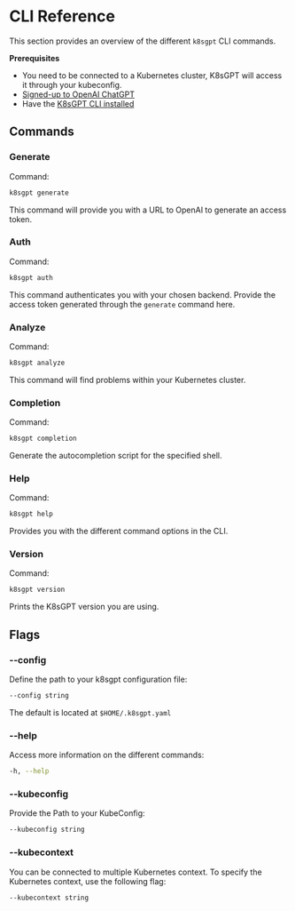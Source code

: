 # CLI Reference

This section provides an overview of the different `k8sgpt` CLI commands.

**Prerequisites**
* You need to be connected to a Kubernetes cluster, K8sGPT will access it through your kubeconfig.
* [Signed-up to OpenAI ChatGPT](https://openai.com/)
* Have the [K8sGPT CLI installed](../../getting-started/installation.md)

## Commands

### Generate

Command:
```bash
k8sgpt generate
```

This command will provide you with a URL to OpenAI to generate an access token.
### Auth     

Command:
```bash
k8sgpt auth
```

This command authenticates you with your chosen backend. Provide the access token generated through the `generate` command here.

### Analyze     

Command:
```bash
k8sgpt analyze
```

This command will find problems within your Kubernetes cluster.

### Completion

Command:
```bash
k8sgpt completion
```

Generate the autocompletion script for the specified shell.

### Help

Command:
```bash
k8sgpt help
```

Provides you with the different command options in the CLI.
### Version

Command:
```bash
k8sgpt version
```

Prints the K8sGPT version you are using.

## Flags

### --config

Define the path to your k8sgpt configuration file:
```bash
--config string
```

The default is located at `$HOME/.k8sgpt.yaml`

### --help

Access more information on the different commands:
```bash
-h, --help
```

### --kubeconfig

Provide the Path to your KubeConfig:
```bash
--kubeconfig string
```

### --kubecontext

You can be connected to multiple Kubernetes context. To specify the Kubernetes context, use the following flag:
```bash
--kubecontext string 
```
